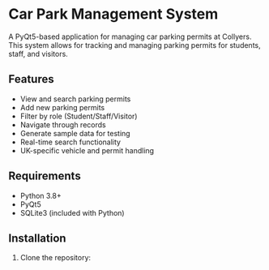 # Car Park Management System

A PyQt5-based application for managing car parking permits at Collyers. This system allows for tracking and managing parking permits for students, staff, and visitors.

## Features

- View and search parking permits
- Add new parking permits
- Filter by role (Student/Staff/Visitor)
- Navigate through records
- Generate sample data for testing
- Real-time search functionality
- UK-specific vehicle and permit handling

## Requirements

- Python 3.8+
- PyQt5
- SQLite3 (included with Python)

## Installation

1. Clone the repository:
